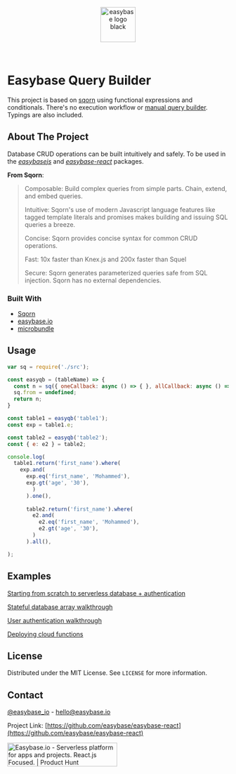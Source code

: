 <p align="center">
  <a href="https://easybase.io">
    <img src="https://easybase.io/assets/images/logo_black.png" alt="easybase logo black" width="80" height="80">
  </a>
</p>

<br />

# Easybase Query Builder
This project is based on [sqorn](https://github.com/sqorn/sqorn) using functional expressions and conditionals. There's no execution workflow or [manual query builder](https://sqorn.org/docs/about#manual-query-builder). Typings are also included.

<!-- ABOUT THE PROJECT -->
## About The Project

Database CRUD operations can be built intuitively and safely. To be used in the [_easybasejs_](https://github.com/easybase/easybasejs) and [_easybase-react_](https://github.com/easybase/easybase-react) packages.

**From Sqorn**:
> Composable: Build complex queries from simple parts. Chain, extend, and embed queries.
>
> Intuitive: Sqorn's use of modern Javascript language features like tagged template literals and promises makes building and issuing SQL queries a breeze.
>
> Concise: Sqorn provides concise syntax for common CRUD operations.
>
> Fast: 10x faster than Knex.js and 200x faster than Squel
>
> Secure: Sqorn generates parameterized queries safe from SQL injection. Sqorn has no external dependencies.

### Built With

* [Sqorn](https://github.com/sqorn/sqorn)
* [easybase.io](https://easybase.io)
* [microbundle](https://github.com/developit/microbundle)

<!-- USAGE EXAMPLES -->
## Usage

```js
var sq = require('./src');

const easyqb = (tableName) => {
  const n = sq({ oneCallback: async () => { }, allCallback: async () => { } })(tableName);
  sq.from = undefined;
  return n;
}

const table1 = easyqb('table1');
const exp = table1.e;

const table2 = easyqb('table2');
const { e: e2 } = table2;

console.log(
  table1.return('first_name').where(
    exp.and(
      exp.eq('first_name', 'Mohammed'),
      exp.gt('age', '30'),
        )
      ).one(),
  
      table2.return('first_name').where(
        e2.and(
          e2.eq('first_name', 'Mohammed'),
          e2.gt('age', '30'),
        )
      ).all(),

);
```

<!-- EXAMPLES -->
## Examples

[Starting from scratch to serverless database + authentication](https://easybase.io/react/)

[Stateful database array walkthrough](https://easybase.io/react/2020/09/20/The-Best-Way-To-Add-A-Database-To-Your-React-React-Native-Apps/)

[User authentication walkthrough](https://www.freecodecamp.org/news/build-react-native-app-user-authentication/)

[Deploying cloud functions](https://easybase.io/react/2021/03/09/The-Easiest-Way-To-Deploy-Cloud-Functions-for-your-React-Projects/)

<!-- LICENSE -->
## License

Distributed under the MIT License. See `LICENSE` for more information.

<!-- CONTACT -->
## Contact

[@easybase_io](https://twitter.com/easybase_io) - hello@easybase.io

Project Link: [https://github.com/easybase/easybase-react](https://github.com/easybase/easybase-react)

<a href="https://www.producthunt.com/posts/easybase-io?utm_source=badge-featured&utm_medium=badge&utm_souce=badge-easybase-io" target="_blank"><img src="https://api.producthunt.com/widgets/embed-image/v1/featured.svg?post_id=278380&theme=dark" alt="Easybase.io - Serverless platform for apps and projects. React.js Focused. | Product Hunt" style="width: 250px; height: 54px;" width="250" height="54" /></a>
